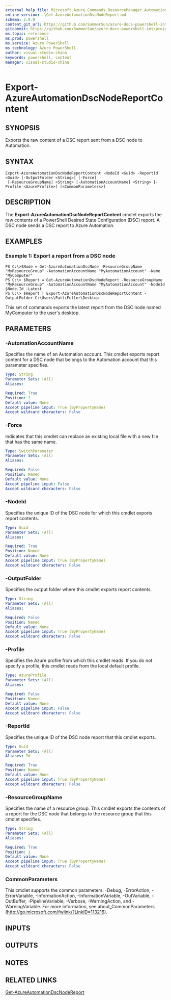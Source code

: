 ```yaml
---
external help file: Microsoft.Azure.Commands.ResourceManager.Automation.dll-Help.xml
online version: .\Get-AzureAutomationDscNodeReport.md
schema: 2.0.0
content_git_url: https://github.com/SummerSun/azure-docs-powershell-int/projects/azure-docs-powershell-int/azureps-cmdlets-docs/ResourceManager/AzureRM.Automation/v0.9.8/CmdletMDs/Export-AzureAutomationDscNodeReportContent.md
gitcommit: https://github.com/SummerSun/azure-docs-powershell-int/projects/azure-docs-powershell-int/azureps-cmdlets-docs/ResourceManager/AzureRM.Automation/v0.9.8/CmdletMDs/Export-AzureAutomationDscNodeReportContent.md
ms.topic: reference
ms.prod: powershell
ms.service: Azure PowerShell
ms.technology: Azure PowerShell
author: visual-studio-china
keywords: powershell, content
manager: visual-studio-china
---
```


# Export-AzureAutomationDscNodeReportContent

## SYNOPSIS
Exports the raw content of a DSC report sent from a DSC node to Automation.

## SYNTAX

```
Export-AzureAutomationDscNodeReportContent -NodeId <Guid> -ReportId <Guid> [-OutputFolder <String>] [-Force]
 [-ResourceGroupName] <String> [-AutomationAccountName] <String> [-Profile <AzureProfile>] [<CommonParameters>]
```

## DESCRIPTION
The **Export-AzureAutomationDscNodeReportContent** cmdlet exports the raw contents of a PowerShell Desired State Configuration (DSC) report.
A DSC node sends a DSC report to Azure Automation.

## EXAMPLES

### Example 1: Export a report from a DSC node
```
PS C:\>$Node = Get-AzureAutomationDscNode -ResourceGroupName "MyResourceGroup" -AutomationAccountName "MyAutomationAccount" -Name "MyComputer"
PS C:\> $Report = Get-AzureAutomationDscNodeReport -ResourceGroupName "MyResourceGroup" -AutomationAccountName "MyAutomationAccount" -NodeId $Node.Id -Latest
PS C:\> $Report | Export-AzureAutomationDscNodeReportContent -OutputFolder C:\Users\PattiFuller\Desktop
```

This set of commands exports the latest report from the DSC node named MyComputer to the user's desktop.

## PARAMETERS

### -AutomationAccountName
Specifies the name of an Automation account.
This cmdlet exports report content for a DSC node that belongs to the Automation account that this parameter specifies.

```yaml
Type: String
Parameter Sets: (All)
Aliases: 

Required: True
Position: 2
Default value: None
Accept pipeline input: True (ByPropertyName)
Accept wildcard characters: False
```

### -Force
Indicates that this cmdlet can replace an existing local file with a new file that has the same name.

```yaml
Type: SwitchParameter
Parameter Sets: (All)
Aliases: 

Required: False
Position: Named
Default value: None
Accept pipeline input: False
Accept wildcard characters: False
```

### -NodeId
Specifies the unique ID of the DSC node for which this cmdlet exports report contents.

```yaml
Type: Guid
Parameter Sets: (All)
Aliases: 

Required: True
Position: Named
Default value: None
Accept pipeline input: True (ByPropertyName)
Accept wildcard characters: False
```

### -OutputFolder
Specifies the output folder where this cmdlet exports report contents.

```yaml
Type: String
Parameter Sets: (All)
Aliases: 

Required: False
Position: Named
Default value: None
Accept pipeline input: True (ByPropertyName)
Accept wildcard characters: False
```

### -Profile
Specifies the Azure profile from which this cmdlet reads.
If you do not specify a profile, this cmdlet reads from the local default profile.

```yaml
Type: AzureProfile
Parameter Sets: (All)
Aliases: 

Required: False
Position: Named
Default value: None
Accept pipeline input: False
Accept wildcard characters: False
```

### -ReportId
Specifies the unique ID of the DSC node report that this cmdlet exports.

```yaml
Type: Guid
Parameter Sets: (All)
Aliases: Id

Required: True
Position: Named
Default value: None
Accept pipeline input: True (ByPropertyName)
Accept wildcard characters: False
```

### -ResourceGroupName
Specifies the name of a resource group.
This cmdlet exports the contents of a report for the DSC node that belongs to the resource group that this cmdlet specifies.

```yaml
Type: String
Parameter Sets: (All)
Aliases: 

Required: True
Position: 1
Default value: None
Accept pipeline input: True (ByPropertyName)
Accept wildcard characters: False
```

### CommonParameters
This cmdlet supports the common parameters: -Debug, -ErrorAction, -ErrorVariable, -InformationAction, -InformationVariable, -OutVariable, -OutBuffer, -PipelineVariable, -Verbose, -WarningAction, and -WarningVariable. For more information, see about_CommonParameters (http://go.microsoft.com/fwlink/?LinkID=113216).

## INPUTS

## OUTPUTS

## NOTES

## RELATED LINKS

[Get-AzureAutomationDscNodeReport](.\Get-AzureAutomationDscNodeReport.md)


